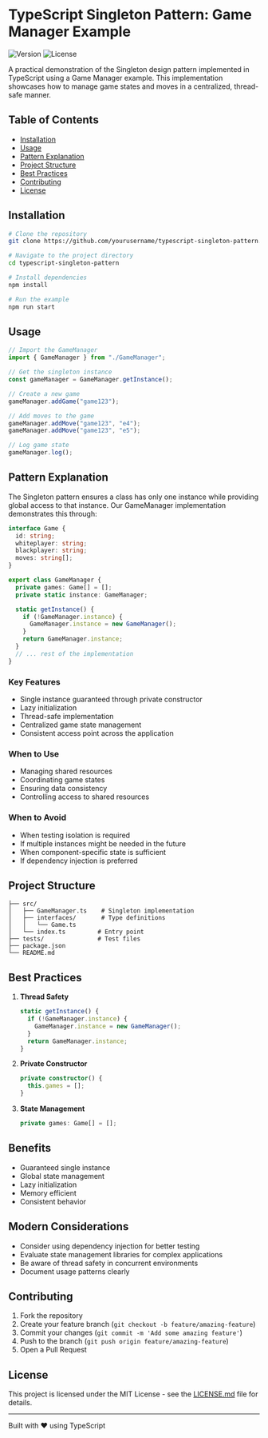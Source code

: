# TypeScript Singleton Pattern: Game Manager Example

![Version](https://img.shields.io/badge/version-1.0.0-blue.svg)
![License](https://img.shields.io/badge/license-MIT-green.svg)

A practical demonstration of the Singleton design pattern implemented in TypeScript using a Game Manager example. This implementation showcases how to manage game states and moves in a centralized, thread-safe manner.

## Table of Contents

- [Installation](#installation)
- [Usage](#usage)
- [Pattern Explanation](#pattern-explanation)
- [Project Structure](#project-structure)
- [Best Practices](#best-practices)
- [Contributing](#contributing)
- [License](#license)

## Installation

```bash
# Clone the repository
git clone https://github.com/yourusername/typescript-singleton-pattern.git

# Navigate to the project directory
cd typescript-singleton-pattern

# Install dependencies
npm install

# Run the example
npm run start
```

## Usage

```typescript
// Import the GameManager
import { GameManager } from "./GameManager";

// Get the singleton instance
const gameManager = GameManager.getInstance();

// Create a new game
gameManager.addGame("game123");

// Add moves to the game
gameManager.addMove("game123", "e4");
gameManager.addMove("game123", "e5");

// Log game state
gameManager.log();
```

## Pattern Explanation

The Singleton pattern ensures a class has only one instance while providing global access to that instance. Our GameManager implementation demonstrates this through:

```typescript
interface Game {
  id: string;
  whiteplayer: string;
  blackplayer: string;
  moves: string[];
}

export class GameManager {
  private games: Game[] = [];
  private static instance: GameManager;

  static getInstance() {
    if (!GameManager.instance) {
      GameManager.instance = new GameManager();
    }
    return GameManager.instance;
  }
  // ... rest of the implementation
}
```

### Key Features

- Single instance guaranteed through private constructor
- Lazy initialization
- Thread-safe implementation
- Centralized game state management
- Consistent access point across the application

### When to Use

- Managing shared resources
- Coordinating game states
- Ensuring data consistency
- Controlling access to shared resources

### When to Avoid

- When testing isolation is required
- If multiple instances might be needed in the future
- When component-specific state is sufficient
- If dependency injection is preferred

## Project Structure

```
├── src/
│   ├── GameManager.ts    # Singleton implementation
│   ├── interfaces/       # Type definitions
│   │   └── Game.ts
│   └── index.ts         # Entry point
├── tests/               # Test files
├── package.json
└── README.md
```

## Best Practices

1. **Thread Safety**

   ```typescript
   static getInstance() {
     if (!GameManager.instance) {
       GameManager.instance = new GameManager();
     }
     return GameManager.instance;
   }
   ```

2. **Private Constructor**

   ```typescript
   private constructor() {
     this.games = [];
   }
   ```

3. **State Management**
   ```typescript
   private games: Game[] = [];
   ```

## Benefits

- Guaranteed single instance
- Global state management
- Lazy initialization
- Memory efficient
- Consistent behavior

## Modern Considerations

- Consider using dependency injection for better testing
- Evaluate state management libraries for complex applications
- Be aware of thread safety in concurrent environments
- Document usage patterns clearly

## Contributing

1. Fork the repository
2. Create your feature branch (`git checkout -b feature/amazing-feature`)
3. Commit your changes (`git commit -m 'Add some amazing feature'`)
4. Push to the branch (`git push origin feature/amazing-feature`)
5. Open a Pull Request

## License

This project is licensed under the MIT License - see the [LICENSE.md](LICENSE.md) file for details.

---

Built with ❤️ using TypeScript

